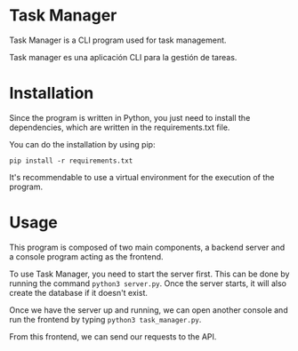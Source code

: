 # Task Manager

Task Manager is a CLI program used for task management.

Task manager es una aplicación CLI para la gestión de tareas.

# Installation

Since the program is written in Python, you just need to install the dependencies, which are written in the requirements.txt file.

You can do the installation by using pip:

```
pip install -r requirements.txt
```

It's recommendable to use a virtual environment for the execution of the program.

# Usage

This program is composed of two main components, a backend server and a console program acting as the frontend.

To use Task Manager, you need to start the server first. This can be done by running the command `python3 server.py`. Once the server starts, it will also create the database if it doesn't exist.

Once we have the server up and running, we can open another console and run the frontend by typing `python3 task_manager.py`.

From this frontend, we can send our requests to the API.